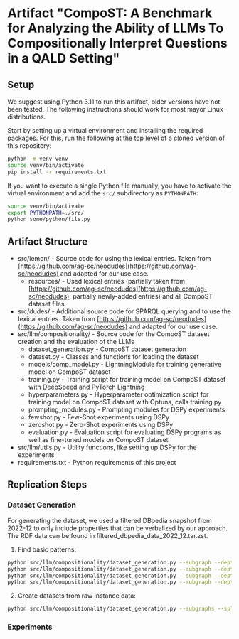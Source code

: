 # Artifact "CompoST: A Benchmark for Analyzing the Ability of LLMs To Compositionally Interpret Questions in a QALD Setting"

## Setup

We suggest using Python 3.11 to run this artifact, older versions have not been tested. The following instructions should work for most mayor Linux distributions.

Start by setting up a virtual environment and installing the required packages. For this, run the following at the top level of a cloned version of this repository:

```bash
python -m venv venv
source venv/bin/activate
pip install -r requirements.txt
```

If you want to execute a single Python file manually, you have to activate the virtual environment and add the `src/` subdirectory as `PYTHONPATH`:

```bash
source venv/bin/activate
export PYTHONPATH=./src/
python some/python/file.py
```

## Artifact Structure

* src/lemon/ - Source code for using the lexical entries. Taken from [https://github.com/ag-sc/neodudes](https://github.com/ag-sc/neodudes) and adapted for our use case.
    * resources/ - Used lexical entries (partially taken from [https://github.com/ag-sc/neodudes](https://github.com/ag-sc/neodudes), partially newly-added entries) and all CompoST dataset files
* src/dudes/ - Additional source code for SPARQL querying and to use the lexical entries. Taken from [https://github.com/ag-sc/neodudes](https://github.com/ag-sc/neodudes) and adapted for our use case.
* src/llm/compositionality/ - Source code for the CompoST dataset creation and the evaluation of the LLMs
  * dataset_generation.py - CompoST dataset generation
  * dataset.py - Classes and functions for loading the dataset
  * models/comp_model.py - LightningModule for training generative model on CompoST dataset
  * training.py - Training script for training model on CompoST dataset with DeepSpeed and PyTorch Lightning
  * hyperparameters.py - Hyperparameter optimization script for training model on CompoST dataset with Optuna, calls training.py
  * prompting_modules.py - Prompting modules for DSPy experiments
  * fewshot.py - Few-Shot experiments using DSPy
  * zeroshot.py - Zero-Shot experiments using DSPy
  * evaluation.py - Evaluation script for evaluating DSPy programs as well as fine-tuned models on CompoST dataset
* src/llm/utils.py - Utility functions, like setting up DSPy for the experiments
* requirements.txt - Python requirements of this project

## Replication Steps

### Dataset Generation

For generating the dataset, we used a filtered DBpedia snapshot from 2022-12 to only include properties that can be verbalized by our approach. The RDF data can be found in filtered_dbpedia_data_2022_12.tar.zst. 

1. Find basic patterns:
```bash
python src/llm/compositionality/dataset_generation.py --subgraph --depth 3 --breadth 3 --limit 10000 --endpoint "http://localhost:8890/sparql" --randrevprob 0.5 --forcelabels --threads 16 --entitylist src/lemon/resources/4_5_query_result.csv.zst --samples 1000
python src/llm/compositionality/dataset_generation.py --subgraph --depth 3 --breadth 2 --limit 10000 --endpoint "http://localhost:8890/sparql" --randrevprob 0.5 --forcelabels --threads 16 --entitylist src/lemon/resources/4_5_query_result.csv.zst --samples 1000
python src/llm/compositionality/dataset_generation.py --subgraph --depth 2 --breadth 3 --limit 10000 --endpoint "http://localhost:8890/sparql" --randrevprob 0.5 --forcelabels --threads 16 --entitylist src/lemon/resources/4_5_query_result.csv.zst --samples 1000
python src/llm/compositionality/dataset_generation.py --subgraph --depth 2 --breadth 2 --limit 10000 --endpoint "http://localhost:8890/sparql" --randrevprob 0.5 --forcelabels --threads 16 --entitylist src/lemon/resources/4_5_query_result.csv.zst --samples 1000
```

2. Create datasets from raw instance data:
```bash
python src/llm/compositionality/dataset_generation.py --subgraphs --split --samples 10 --paths src/lemon/resources/compositionality_samples_subgraph_*.jsonl.zst # replace paths with your newly-generated instance data
```

### Experiments
